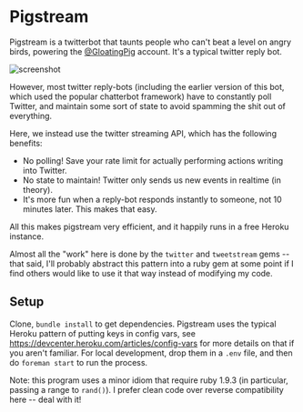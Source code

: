 # Pigstream

Pigstream is a twitterbot that taunts people who can't beat a level on angry birds, powering the [@GloatingPig](http://twitter.com/GloatingPig) account.  It's a typical twitter reply bot.

![screenshot](https://raw.github.com/mroth/pigstream/master/screenshots/ss2.png)

However, most twitter reply-bots (including the earlier version of this bot, which used the popular chatterbot framework) have to constantly poll Twitter, and maintain some sort of state to avoid spamming the shit out of everything.

Here, we instead use the twitter streaming API, which has the following benefits:

 - No polling!  Save your rate limit for actually performing actions writing into Twitter.
 - No state to maintain! Twitter only sends us new events in realtime (in theory).
 - It's more fun when a reply-bot responds instantly to someone, not 10 minutes later.  This makes that easy.

All this makes pigstream very efficient, and it happily runs in a free Heroku instance.

Almost all the "work" here is done by the `twitter` and `tweetstream` gems -- that said, I'll probably abstract this pattern into a ruby gem at some point if I find others would like to use it that way instead of modifying my code.

## Setup

Clone, `bundle install` to get dependencies.  Pigstream uses the typical Heroku pattern of putting keys in config vars, see https://devcenter.heroku.com/articles/config-vars for more details on that if you aren't familiar.  For local development, drop them in a `.env` file, and then do `foreman start` to run the process.

Note: this program uses a minor idiom that require ruby 1.9.3 (in particular, passing a range to `rand()`).  I prefer clean code over reverse compatibility here -- deal with it!

